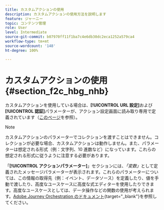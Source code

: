 ```yaml
---
title: カスタムアクションの使用
description: カスタムアクションの使用方法を説明します
feature: ジャーニー
topic: コンテンツ管理
role: User
level: Intermediate
source-git-commit: b07970ff11f1ba7c4e6db30dc2eca1252a579ca4
workflow-type: tm+mt
source-wordcount: '148'
ht-degree: 100%

---
```


# カスタムアクションの使用 {#section_f2c_hbg_nhb}

カスタムアクションを使用している場合は、**[!UICONTROL URL 設定]**&#x200B;および&#x200B;**[!UICONTROL 認証]**&#x200B;パラメーターが、アクション設定画面に読み取り専用で定義されています（[このページ](../action/about-custom-action-configuration.md)を参照）。

>[!NOTE]
>
>カスタムアクションのパラメーターでコレクションを渡すことはできません。コレクションが必要な場合、カスタムアクションは動作しません。また、パラメーターは想定される形式（例：文字列、10 進数など）になっています。これらの想定される形式に従うように注意する必要があります。

「**[!UICONTROL アクションパラメーター]**」セクションには、_「変数」_&#x200B;として定義されたメッセージパラメーターが表示されます。これらのパラメーターについては、この情報の取得先（例：イベント、データソース）を定義したり、値を手動で渡したり、高度なユースケースに高度な式エディターを使用したりできます。高度なユースケースとしては、データ操作などの関数の使用が考えられます。[Adobe Journey Orchestration のドキュメント](https://experienceleague.adobe.com/docs/journeys/using/building-advanced-conditions-journeys/expressionadvanced.html?lang=ja){target=&quot;_blank&quot;}を参照してください。
